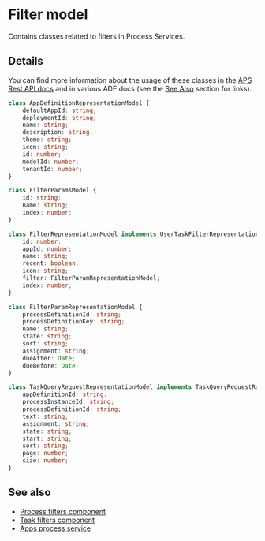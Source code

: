 # Filter model

Contains classes related to filters in Process Services.

## Details

You can find more information about the usage of these classes in the
[APS Rest API docs](https://github.com/Alfresco/alfresco-js-api/tree/master/src/alfresco-activiti-rest-api)
and in various ADF docs (see the [See Also](#see-also) section for links).

```ts
class AppDefinitionRepresentationModel {
    defaultAppId: string;
    deploymentId: string;
    name: string;
    description: string;
    theme: string;
    icon: string;
    id: number;
    modelId: number;
    tenantId: number;
}

class FilterParamsModel {
    id: string;
    name: string;
    index: number;
}

class FilterRepresentationModel implements UserTaskFilterRepresentation {
    id: number;
    appId: number;
    name: string;
    recent: boolean;
    icon: string;
    filter: FilterParamRepresentationModel;
    index: number;
}

class FilterParamRepresentationModel {
    processDefinitionId: string;
    processDefinitionKey: string;
    name: string;
    state: string;
    sort: string;
    assignment: string;
    dueAfter: Date;
    dueBefore: Date;
}

class TaskQueryRequestRepresentationModel implements TaskQueryRequestRepresentation {
    appDefinitionId: string;
    processInstanceId: string;
    processDefinitionId: string;
    text: string;
    assignment: string;
    state: string;
    start: string;
    sort: string;
    page: number;
    size: number;
}
```

## See also

-   [Process filters component](process-filters.component.md)
-   [Task filters component](task-filters.component.md)
-   [Apps process service](apps-process.service.md)
